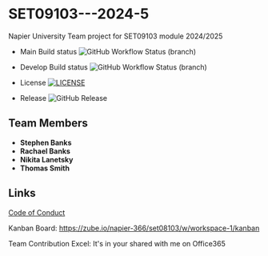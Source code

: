 # SET09103---2024-5
Napier University Team project for SET09103 module 2024/2025

* Main Build status ![GitHub Workflow Status (branch)](https://img.shields.io/github/actions/workflow/status/NikitaEdin/SET09103_2024-5/.github/workflows/main.yml?branch=main)

* Develop Build status ![GitHub Workflow Status (branch)](https://img.shields.io/github/actions/workflow/status/NikitaEdin/SET09103_2024-5/.github/workflows/main.yml?branch=develop)

* License [![LICENSE](https://img.shields.io/github/license/NikitaEdin/sem.svg?style=flat-square)](https://github.com/NikitaEdin/SET09103_2024-5/blob/main/LICENSE)

* Release  ![GitHub Release](https://img.shields.io/github/v/release/nikitaedin/SET09103_2024-5?include_prereleases)

## Team Members
- **Stephen Banks**
- **Rachael Banks**
- **Nikita Lanetsky**
- **Thomas Smith**

## Links
[Code of Conduct](./CODE_OF_CONDUCT.md)

Kanban Board: https://zube.io/napier-366/set08103/w/workspace-1/kanban

Team Contribution Excel: It's in your shared with me on Office365
